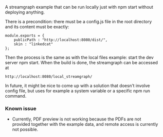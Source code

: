 A streamgraph example that can be run locally just with npm start without deploying anything.

There is a precondition: there must be a config.js file in the root directory and its content must be exactly:

```
module.exports = {
    publicPath : "http://localhost:8080/dist/",
    skin : "linkedcat"
};
```

Then the process is the same as with the local files example: start the dev server npm start. When the build is done, the streamgraph can be accessed at

`http://localhost:8080/local_streamgraph/`

In future, it might be nice to come up with a solution that doesn't involve config file, but uses for example a system variable or a specific npm run command.

### Known issue

* Currently, PDF preview is not working because the PDFs are not provided together with the example data, and remote access is currently not possible.
